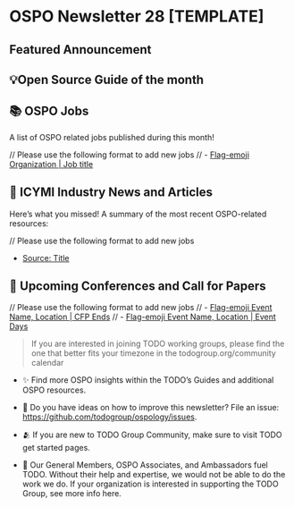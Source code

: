 # OSPO Newsletter 28 [TEMPLATE]

## Featured Announcement 


## 💡Open Source Guide of the month


## 📚 OSPO Jobs

A list of OSPO related jobs published during this month!

// Please use the following format to add new jobs
// - [Flag-emoji Organization | Job title](link)


## 📌 ICYMI Industry News and Articles
Here’s what you missed! A summary of the most recent OSPO-related resources:

// Please use the following format to add new jobs
- [Source: Title](link)


## 📎 Upcoming Conferences and Call for Papers

// Please use the following format to add new jobs
// - [Flag-emoji Event Name, Location | CFP Ends](link)
// - [Flag-emoji Event Name, Location | Event Days](link)


> If you are interested in joining TODO working groups, please find the one that better fits your timezone in the todogroup.org/community calendar

* ✨ Find more OSPO insights within the TODO’s Guides and additional OSPO resources.

* 🧐 Do you have ideas on how to improve this newsletter? File an issue: https://github.com/todogroup/ospology/issues.

* 🫂 If you are new to TODO Group Community, make sure to visit TODO get started pages.

* 💚 Our General Members, OSPO Associates, and Ambassadors fuel TODO. Without their help and expertise, we would not be able to do the work we do. If your organization is interested in supporting the TODO Group, see more info here.
